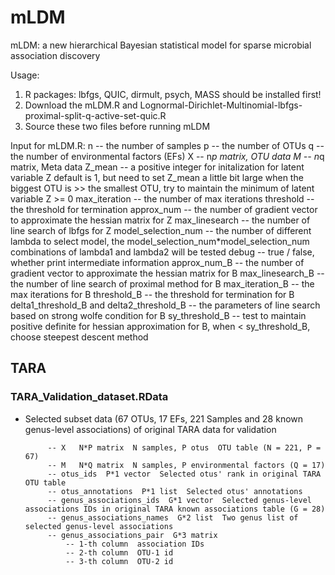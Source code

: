 # mLDM
mLDM: a new hierarchical Bayesian statistical model for sparse microbial association discovery

Usage:
  1. R packages: lbfgs, QUIC, dirmult, psych, MASS should be installed first!
  2. Download the mLDM.R and Lognormal-Dirichlet-Multinomial-lbfgs-proximal-split-q-active-set-quic.R
  3. Source these two files before running mLDM

Input for mLDM.R:
n -- the number of samples
p -- the number of OTUs
  q -- the number of environmental factors (EFs)
  X -- n*p matrix, OTU data 
  M -- n*q matrix, Meta data 
  Z_mean -- a positive integer for initalization for latent variable Z
            default is 1, but need to set Z_mean a little bit large when 
            the biggest OTU is >> the smallest OTU, try to maintain the 
            minimum of latent variable Z >= 0
  max_iteration -- the number of max iterations
  threshold -- the threshold for termination
  approx_num -- the number of gradient vector to approximate the hessian matrix for Z
  max_linesearch -- the number of line search of lbfgs for Z
  model_selection_num -- the number of different lambda to select model, 
                         the model_selection_num*model_selection_num combinations of lambda1 and lambda2 will be tested
  debug -- true / false, whether print intermediate information
  approx_num_B -- the number of gradient vector to approximate the hessian matrix for B
  max_linesearch_B -- the number of line search of proximal method for B
  max_iteration_B -- the max iterations for B
  threshold_B -- the threshold for termination for B
  delta1_threshold_B and delta2_threshold_B -- the parameters of line search based on strong wolfe condition for B
  sy_threshold_B -- test to maintain positive definite for hessian approximation for B, when < sy_threshold_B, choose steepest descent method

## TARA
### TARA_Validation_dataset.RData
 * Selected subset data (67 OTUs, 17 EFs, 221 Samples and 28 known genus-level associations) of original TARA data for validation

            -- X   N*P matrix  N samples, P otus  OTU table (N = 221, P = 67)
            -- M   N*Q matrix  N samples, P environmental factors (Q = 17)
            -- otus_ids  P*1 vector  Selected otus' rank in original TARA OTU table
            -- otus_annotations  P*1 list  Selected otus' annotations
            -- genus_associations_ids  G*1 vector  Selected genus-level associations IDs in original TARA known associations table (G = 28)
            -- genus_associations_names  G*2 list  Two genus list of selected genus-level associations
            -- genus_associations_pair  G*3 matrix  
                -- 1-th column  association IDs
                -- 2-th column  OTU-1 id
                -- 3-th column  OTU-2 id
